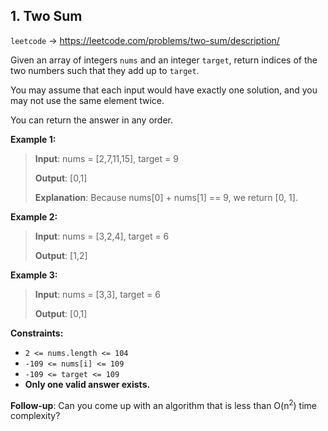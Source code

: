## 1. Two Sum

`leetcode` -> https://leetcode.com/problems/two-sum/description/

Given an array of integers `nums` and an integer `target`, return indices of the two numbers such that they add up to `target`.

You may assume that each input would have exactly one solution, and you may not use the same element twice.

You can return the answer in any order.

 

**Example 1:**

> **Input**: nums = [2,7,11,15], target = 9
>
>**Output**: [0,1]
>
>**Explanation**: Because nums[0] + nums[1] == 9, we return [0, 1].

**Example 2:**

>**Input**: nums = [3,2,4], target = 6
>
>**Output**: [1,2]

**Example 3:**

>**Input**: nums = [3,3], target = 6
>
>**Output**: [0,1]
 

**Constraints:**

* `2 <= nums.length <= 104`
* `-109 <= nums[i] <= 109`
* `-109 <= target <= 109`
* **Only one valid answer exists.**
 

**Follow-up**: Can you come up with an algorithm that is less than O(n<sup>2</sup>) time complexity?
